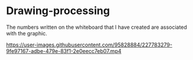 # Drawing-processing
The numbers written on the whiteboard that I have created are associated with the graphic.




https://user-images.githubusercontent.com/95828884/227783279-9fe97167-adbe-479e-83f1-2e0eecc7eb07.mp4

